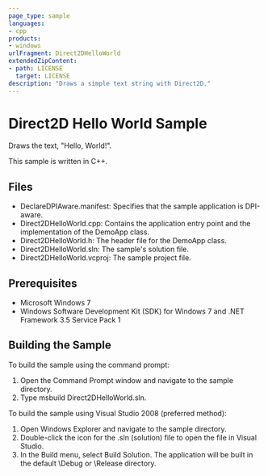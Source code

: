 ```yaml
---
page_type: sample
languages:
- cpp
products:
- windows
urlFragment: Direct2DHelloWorld
extendedZipContent:
- path: LICENSE
  target: LICENSE
description: "Draws a simple text string with Direct2D."
---
```

# Direct2D Hello World Sample

Draws the text, "Hello, World!".

This sample is written in C++.
 
## Files

* DeclareDPIAware.manifest: Specifies that the sample application is DPI-aware.
* Direct2DHelloWorld.cpp: Contains the application entry point and the implementation of the DemoApp class.
* Direct2DHelloWorld.h: The header file for the DemoApp class.
* Direct2DHelloWorld.sln: The sample's solution file.
* Direct2DHelloWorld.vcproj: The sample project file.
 
 
## Prerequisites

* Microsoft Windows 7
* Windows Software Development Kit (SDK) for Windows 7 and .NET Framework 3.5 Service Pack 1 


## Building the Sample

To build the sample using the command prompt:
1. Open the Command Prompt window and navigate to the sample directory.
2. Type msbuild Direct2DHelloWorld.sln.

To build the sample using Visual Studio 2008 (preferred method):
1. Open Windows Explorer and navigate to the sample directory.
2. Double-click the icon for the .sln (solution) file to open the file in Visual Studio.
3. In the Build menu, select Build Solution. The application will be built in the default \Debug or \Release directory.
